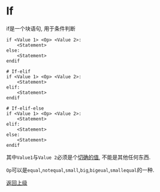 # If

if是一个块语句, 用于条件判断

```
if <Value 1> <Op> <Value 2>:
    <Statement>
else:
    <Statement>
endif

# If-elif
if <Value 1> <Op> <Value 2>:
    <Statement>
elif:
    <Statement>
endif

# If-elif-else
if <Value 1> <Op> <Value 2>:
    <Statement>
elif:
    <Statement>
else:
    <Statement>
endif
```

其中`Value1`与`Value 2`必须是个[切确的值](../define/value.md), 不能是其他任何东西.

`Op`可以是`equal`,`notequal`,`small`,`big`,`bigeual`,`smallequal`的一种.

[返回上级](index.md)